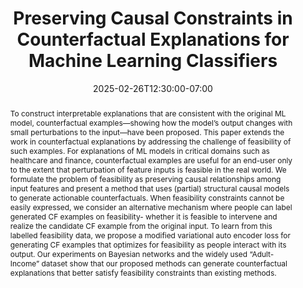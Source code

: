 ---
# Documentation: https://wowchemy.com/docs/managing-content/

title: "Preserving Causal Constraints in Counterfactual Explanations for Machine Learning Classifiers"
event: EMIL Spring'25 Seminars
event_url:
location: Online (Zoom)
address:
  street:
  city:
  region:
  postcode:
  country:
summary:  This paper introduces new constraints in the optimization method to generate realistic and feasible counterfactual explanations.
abstract: To construct interpretable explanations that are consistent with the original ML model, counterfactual examples—showing how the model’s output changes with small perturbations to the input—have been proposed. This paper extends the work in counterfactual explanations by addressing the challenge of feasibility of such examples. For explanations of ML models in critical domains such as healthcare and finance, counterfactual examples are useful for an end-user only to the extent that perturbation of feature inputs is feasible in the real world. We formulate the problem of feasibility as preserving causal relationships among input features and present a method that uses (partial) structural causal models to generate actionable counterfactuals. When feasibility constraints cannot be easily expressed, we consider an alternative mechanism where people can label generated CF examples on feasibility- whether it is feasible to intervene and realize the candidate CF example from the original input. To learn from this labelled feasibility data, we propose a modified variational auto encoder loss for generating CF examples that optimizes for feasibility as people interact with its output. Our experiments on Bayesian networks and the widely used “Adult-Income” dataset show that our proposed methods can generate counterfactual explanations that better satisfy feasibility constraints than existing methods.

# Talk start and end times.
#   End time can optionally be hidden by prefixing the line with `#`.
date: 2025-02-26T12:30:00-07:00
date_end: 2025-02-26T12:55:00-07:00
all_day: false

# Schedule page publish date (NOT event date).
publishDate: 2025-01-15T15:20:20-07:00

authors: [asiful-arefeen]
tags: []

# Is this a featured event? (true/false)
featured: false

# Featured image
# To use, add an image named `featured.jpg/png` to your page's folder. 
# Focal points: Smart, Center, TopLeft, Top, TopRight, Left, Right, BottomLeft, Bottom, BottomRight.
image:
  caption: ""
  focal_point: ""
  preview_only: false

# Custom links (optional).
#   Uncomment and edit lines below to show custom links.
# links:
# - name: Follow
#   url: https://twitter.com
#   icon_pack: fab
#   icon: twitter

# Optional filename of your slides within your event's folder or a URL.
url_slides: Realistic_CFs2.pptx

url_code:
url_pdf: "https://arxiv.org/pdf/1912.03277"
url_video:

# Markdown Slides (optional).
#   Associate this event with Markdown slides.
#   Simply enter your slide deck's filename without extension.
#   E.g. `slides = "example-slides"` references `content/slides/example-slides.md`.
#   Otherwise, set `slides = ""`.
slides: ""

# Projects (optional).
#   Associate this post with one or more of your projects.
#   Simply enter your project's folder or file name without extension.
#   E.g. `projects = ["internal-project"]` references `content/project/deep-learning/index.md`.
#   Otherwise, set `projects = []`.
projects: []
---